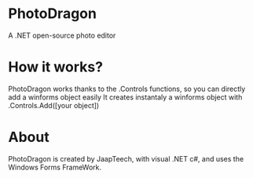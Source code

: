 # PhotoDragon
A .NET open-source photo editor

# How it works?
PhotoDragon works thanks to the .Controls functions, so you can directly add a winforms object easily
It creates instantaly a winforms object with .Controls.Add([your object])

# About
PhotoDragon is created by JaapTeech, with visual .NET c#, and uses the Windows Forms FrameWork.
